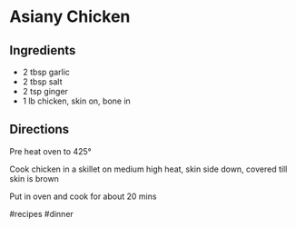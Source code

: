 # Asiany Chicken
## Ingredients
* 2 tbsp garlic
* 2 tbsp salt
* 2 tsp ginger
* 1 lb chicken, skin on, bone in

## Directions
Pre heat oven to 425°

Cook chicken in a skillet on medium high heat, skin side down, covered till skin is brown

Put in oven and cook for about 20 mins

#recipes #dinner
